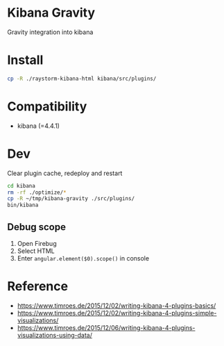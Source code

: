# Kibana Gravity
Gravity integration into kibana

# Install

```bash
cp -R ./raystorm-kibana-html kibana/src/plugins/
```

# Compatibility
* kibana (=4.4.1)

# Dev
Clear plugin cache, redeploy and restart

```bash
cd kibana
rm -rf ./optimize/*
cp -R ~/tmp/kibana-gravity ./src/plugins/
bin/kibana
```

## Debug scope

1. Open Firebug
2. Select HTML
3. Enter `angular.element($0).scope()` in console

# Reference
- https://www.timroes.de/2015/12/02/writing-kibana-4-plugins-basics/
- https://www.timroes.de/2015/12/02/writing-kibana-4-plugins-simple-visualizations/
- https://www.timroes.de/2015/12/06/writing-kibana-4-plugins-visualizations-using-data/